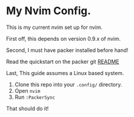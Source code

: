 # My Nvim Config.

This is my current nvim set up for nvim.

First off, this depends on version 0.9.x of nvim.

Second, I must have packer installed before hand!

Read the quickstart on the packer git [README](https://github.com/wbthomason/packer.nvim#quickstart)

Last, This guide assumes a Linux based system.

1. Clone this repo into your `.config/` directory.
2. Open `nvim` 
3. Run `:PackerSync`

That should do it!
